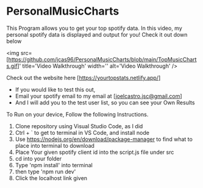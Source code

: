 ﻿# PersonalMusicCharts
This Program allows you to get your top spotify data. 
In this video, my personal spotify data is displayed and output for you!
Check it out down below

<img src=[https://github.com/jcas96/PersonalMusicCharts/blob/main/TopMusicCharts.gif]' title='Video Walkthrough' width='' alt='Video Walkthrough' />

Check out the website here [https://yourtopstats.netlify.app/]
- If you would like to test this out, 
- Email your spotify email to my email at [joelcastro.jsc@gmail.com]
- And I will add you to the test user list, so you can see your Own Results

To Run on your device, Follow the following Instructions.
1. Clone repository using Visual Studio Code, as I did
2. Ctrl + ` to get to terminal in VS Code, and install node
3. Use https://nodejs.org/en/download/package-manager to find what to place into terminal to download
4. Place Your given spotify client id into the script.js file under src
5. cd into your folder
6. Type 'npm install' into terminal
7. then type 'npm run dev'
8. Click the localhost link given
